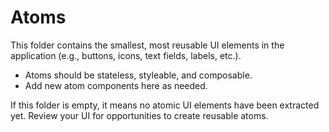 # Atoms

This folder contains the smallest, most reusable UI elements in the application (e.g., buttons, icons, text fields, labels, etc.).

- Atoms should be stateless, styleable, and composable.
- Add new atom components here as needed.

If this folder is empty, it means no atomic UI elements have been extracted yet. Review your UI for opportunities to create reusable atoms. 